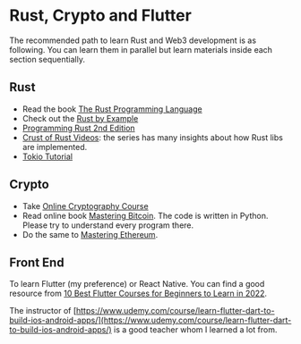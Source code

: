 # Rust, Crypto and Flutter

The recommended path to learn Rust and Web3 development is as following. You can learn them in parallel but learn materials inside each section sequentially.

## Rust

- Read the book [The Rust Programming Language](https://doc.rust-lang.org/book/)
- Check out the [Rust by Example](https://doc.rust-lang.org/stable/rust-by-example/)
- [Programming Rust 2nd Edition](https://www.amazon.com/Programming-Rust-Fast-Systems-Development/dp/1492052590)
- [Crust of Rust Videos](https://www.youtube.com/playlist?app=desktop&list=PLqbS7AVVErFiWDOAVrPt7aYmnuuOLYvOa): the series has many insights about how Rust libs are implemented.
- [Tokio Tutorial](https://tokio.rs/tokio/tutorial)

## Crypto

- Take [Online Cryptography Course](https://crypto.stanford.edu/~dabo/courses/OnlineCrypto/)
- Read online book [Mastering Bitcoin](https://github.com/bitcoinbook/bitcoinbook). The code is written in Python. Please try to understand every program there.
- Do the same to [Mastering Ethereum](https://github.com/ethereumbook/ethereumbook).

## Front End

To learn Flutter (my preference) or React Native. You can find a good resource from [10 Best Flutter Courses for Beginners to Learn in 2022](https://medium.com/javarevisited/my-favorite-flutter-and-dart-programming-courses-for-beginners-9e8355710d78).

The instructor of [https://www.udemy.com/course/learn-flutter-dart-to-build-ios-android-apps/](https://www.udemy.com/course/learn-flutter-dart-to-build-ios-android-apps/) is a good teacher whom I learned a lot from.
